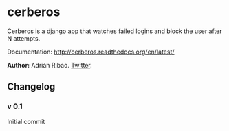 # cerberos

Cerberos is a django app that watches failed logins and block the user after N attempts.

Documentation: http://cerberos.readthedocs.org/en/latest/

**Author:** Adrián Ribao. [Twitter](http://twitter.com/AdrianRibao).

## Changelog

### v 0.1

Initial commit
